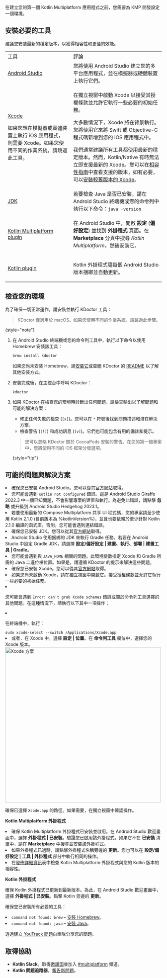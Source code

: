 [//]: # (title: 設定環境)

在建立您的第一個 Kotlin Multiplatform 應用程式之前，您需要為 KMP 開發設定一個環境。

## 安裝必要的工具

建議您安裝最新的穩定版本，以獲得相容性和更佳的效能。

<table>
   <tr>
      <td>工具</td>
      <td>評論</td>
   </tr>
    <tr>
        <td><a href="https://developer.android.com/studio">Android Studio</a></td>
        <td>您將使用 Android Studio 建立您的多平台應用程式，並在模擬器或硬體裝置上執行它們。</td>
    </tr>
    <tr>
        <td>
          <p><a href="https://apps.apple.com/us/app/xcode/id497799835">Xcode</a></p>
          <p>如果您想在模擬器或實體裝置上執行 iOS 應用程式，則需要 Xcode。如果您使用不同的作業系統，請跳過此工具。</p>
        </td>
        <td>
          <p>在獨立視窗中啟動 Xcode 以接受其授權條款並允許它執行一些必要的初始任務。</p>
          <p>大多數情況下，Xcode 將在背景執行。您將使用它來將 Swift 或 Objective-C 程式碼新增到您的 iOS 應用程式中。</p>
            <note>
              <p>
                我們通常建議所有工具都使用最新的穩定版本。然而，Kotlin/Native 有時無法立即支援最新的 Xcode。您可以在<a href="multiplatform-compatibility-guide.md#version-compatibility">相容性指南</a>中查看支援的版本，如有必要，可以<a href="https://developer.apple.com/download/all/?q=Xcode">安裝較舊版本的 Xcode</a>。
              </p>
            </note>   
      </td>
   </tr>
   <tr>
        <td><a href="https://www.oracle.com/java/technologies/javase-downloads.html">JDK</a></td>
        <td>若要檢查 Java 是否已安裝，請在 Android Studio 終端機或您的命令列中執行以下命令：<code style="block"
            lang="bash">java -version</code></td>
   </tr>
   <tr>
        <td><a href="multiplatform-plugin-releases.md">Kotlin Multiplatform plugin</a></td>
        <td><p>在 Android Studio 中，開啟 <strong>設定</strong> (<strong>偏好設定</strong>) 並找到 <strong>外掛程式</strong> 頁面。在 <strong>Marketplace</strong> 分頁中搜尋 <i>Kotlin Multiplatform</i>，然後安裝它。</p>
</td>
   </tr>
   <tr>
        <td><a href="https://kotlinlang.org/docs/releases.html#update-to-a-new-release">Kotlin plugin</a></td>
        <td>
            <p>Kotlin 外掛程式隨每個 Android Studio 版本捆綁並自動更新。</p>
        </td>
   </tr>
</table>

## 檢查您的環境

為了確保一切正常運作，請安裝並執行 KDoctor 工具：

> KDoctor 僅適用於 macOS。如果您使用不同的作業系統，請跳過此步驟。
>
{style="note"}

1. 在 Android Studio 終端機或您的命令列工具中，執行以下命令以使用 Homebrew 安裝該工具：

    ```bash
    brew install kdoctor
    ```

   如果您尚未安裝 Homebrew，請[安裝它](https://brew.sh/)或查閱 KDoctor 的 [README](https://github.com/Kotlin/kdoctor#installation) 以了解其他安裝方式。
2. 安裝完成後，在主控台中呼叫 KDoctor： 

    ```bash
    kdoctor
    ```

3. 如果 KDoctor 在檢查您的環境時診斷出任何問題，請檢查輸出以了解問題和可能的解決方案：

   * 修正任何失敗的檢查 (`[x]`)。您可以在 `*` 符號後找到問題描述和潛在解決方案。
   * 檢查警告 (`[!]`) 和成功訊息 (`[v]`)。它們也可能包含有用的備註和提示。
   
   > 您可以忽略 KDoctor 關於 CocoaPods 安裝的警告。在您的第一個專案中，您將使用不同的 iOS 框架分發選項。
   >
   {style="tip"}

## 可能的問題與解決方案

<deflist collapsible="true">
   <def title="Kotlin 與 Android Studio">
      <list>
         <li>確保您已安裝 Android Studio。您可以從其<a href="https://developer.android.com/studio">官方網站</a>取得。</li>
         <li>您可能會遇到 <code>Kotlin not configured</code> 錯誤。這是 Android Studio Giraffe 2022.3 中一個已知問題，不會影響專案的建置和執行。為避免此錯誤，請點擊 <strong>忽略</strong> 或升級到 Android Studio Hedgehog 2023.1。</li>
         <li>若要使用最新的 Compose Multiplatform 共享 UI 程式碼，您的專案請至少使用 Kotlin 2.1.0 (目前版本為 %kotlinVersion%)，並且也要依賴於至少針對 Kotlin 2.1.0 編譯的函式庫。否則，您可能會遇到連結錯誤。</li>
      </list>
   </def>
   <def title="Java 與 JDK">
         <list>
           <li>確保您已安裝 JDK。您可以從其<a href="https://www.oracle.com/java/technologies/javase-downloads.html">官方網站</a>取得。</li>
           <li>Android Studio 使用捆綁的 JDK 來執行 Gradle 任務。若要在 Android Studio 中設定 Gradle JDK，請選擇 <strong>設定/偏好設定 | 建置、執行、部署 | 建置工具 | Gradle</strong>。</li>
           <li>您可能會遇到與 <code>JAVA_HOME</code> 相關的問題。此環境變數指定 Xcode 和 Gradle 所需的 Java 二進位檔位置。如果是，請遵循 KDoctor 的提示來解決這些問題。</li>
         </list>
   </def>
   <def title="Xcode">
      <list>
         <li>確保您已安裝 Xcode。您可以從其<a href="https://developer.apple.com/xcode/">官方網站</a>取得。</li>
         <li>如果您尚未啟動 Xcode，請在獨立視窗中開啟它。接受授權條款並允許它執行一些必要的初始任務。</li>
         <li><p>您可能會遇到 <code>Error: can't grab Xcode schemes</code> 錯誤或關於命令列工具選擇的其他問題。在這種情況下，請執行以下其中一項操作：</p>
             <list>
               <li><p>在終端機中，執行：</p>
                   <code style="block"
                         lang="bash">sudo xcode-select --switch /Applications/Xcode.app</code>
               </li>
               <li>或者，在 Xcode 中，選擇 <strong>設定 | 位置</strong>。在 <strong>命令列工具</strong> 欄位中，選擇您的 Xcode 版本。
                   <img src="xcode-schemes.png" alt="Xcode 方案" width="500"/>
                   <p>確保已選擇 <code>Xcode.app</code> 的路徑。如果需要，在獨立視窗中確認操作。</p>
               </li>
             </list>
         </li>
      </list>
   </def>
   <def title="Kotlin 外掛程式">
         <snippet>
            <p><strong>Kotlin Multiplatform 外掛程式</strong></p>
               <list>
                  <li>確保 Kotlin Multiplatform 外掛程式已安裝並啟用。在 Android Studio 歡迎畫面中，選擇 <strong>外掛程式 | 已安裝</strong>。驗證您已啟用該外掛程式。如果它不在 <strong>已安裝</strong> 清單中，請在 <strong>Marketplace</strong> 中搜尋並安裝該外掛程式。</li>
                  <li>如果外掛程式已過時，請點擊外掛程式名稱旁邊的 <strong>更新</strong>。您也可以在 <strong>設定/偏好設定 | 工具 | 外掛程式</strong> 部分中執行相同的操作。</li>
                  <li>在<a href="multiplatform-plugin-releases.md#release-details">發佈詳細資訊</a>表中檢查 Kotlin Multiplatform 外掛程式與您的 Kotlin 版本的相容性。</li>
               </list>
         </snippet>
         <snippet>
            <p><strong>Kotlin 外掛程式</strong></p>
            <p>確保 Kotlin 外掛程式已更新到最新版本。為此，在 Android Studio 歡迎畫面中，選擇 <strong>外掛程式 | 已安裝</strong>。點擊 Kotlin 旁邊的 <strong>更新</strong>。</p>
         </snippet>
   </def>
   <def title="命令列">
            <p>確保您已安裝所有必要的工具：</p>
            <list>
              <li><code>command not found: brew</code> – <a href="https://brew.sh/">安裝 Homebrew</a>。</li>
              <li><code>command not found: java</code> – <a href="https://www.oracle.com/java/technologies/javase-downloads.html">安裝 Java</a>。</li>
           </list>
    </def>
   <def title="仍然遇到問題？">
            <p>透過<a href="https://kotl.in/issue">建立 YouTrack 問題</a>向團隊分享您的問題。</p>
   </def>
</deflist>

## 取得協助

* **Kotlin Slack**。取得[邀請函](https://surveys.jetbrains.com/s3/kotlin-slack-sign-up)並加入 [#multiplatform](https://kotlinlang.slack.com/archives/C3PQML5NU) 頻道。
* **Kotlin 問題追蹤器**。[報告新問題](https://youtrack.jetbrains.com/newIssue?project=KT)。